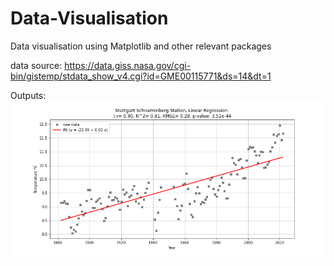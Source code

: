 # Data-Visualisation
Data visualisation using Matplotlib and other relevant packages

data source:
https://data.giss.nasa.gov/cgi-bin/gistemp/stdata_show_v4.cgi?id=GME00115771&ds=14&dt=1

Outputs:
![](Linear_Regression_Stuttgart_Schnarrenberg.png)
